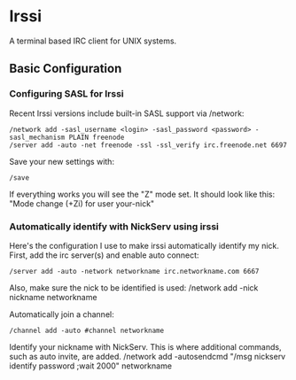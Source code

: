 # Irssi
A terminal based IRC client for UNIX systems.

## Basic Configuration

### Configuring SASL for Irssi

Recent Irssi versions include built-in SASL support via /network:

	/network add -sasl_username <login> -sasl_password <password> -sasl_mechanism PLAIN freenode
	/server add -auto -net freenode -ssl -ssl_verify irc.freenode.net 6697


Save your new settings with:

	/save

If everything works you will see the "Z" mode set. It should look like this: "Mode change (+Zi) for user your-nick"

### Automatically identify with NickServ using irssi

Here's the configuration I use to make irssi automatically identify my nick. First, add the irc server(s) and enable auto connect:

	/server add -auto -network networkname irc.networkname.com 6667

Also, make sure the nick to be identified is used:
/network add -nick nickname networkname

Automatically join a channel:

	/channel add -auto #channel networkname

Identify your nickname with NickServ. This is where additional commands, such as auto invite, are added.
	/network add -autosendcmd "/msg nickserv identify password ;wait 2000" networkname